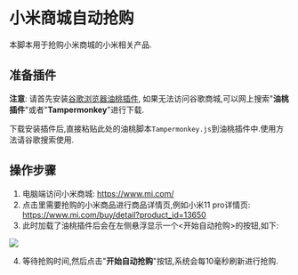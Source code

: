 # 小米商城自动抢购

本脚本用于抢购小米商城的小米相关产品.

## 准备插件

**注意**: 请首先安装[谷歌浏览器油桃插件](https://chrome.google.com/webstore/detail/tampermonkey/dhdgffkkebhmkfjojejmpbldmpobfkfo), 如果无法访问谷歌商城,可以网上搜索"**油桃插件**"或者"**Tampermonkey**"进行下载.

下载安装插件后,直接粘贴此处的油桃脚本`Tampermonkey.js`到油桃插件中.使用方法请谷歌搜索使用.

## 操作步骤

1. 电脑端访问小米商城: <https://www.mi.com/>
2. 点击里需要抢购的小米商品进行商品详情页,例如小米11 pro详情页: <https://www.mi.com/buy/detail?product_id=13650>
3. 此时加载了油桃插件后会在左侧悬浮显示一个<开始自动抢购>的按钮,如下:

![](https://cdn.jsdelivr.net/gh/alterhu2020/CDN/img/blog/20210408213644.png)

4. 等待抢购时间,然后点击"**开始自动抢购**"按钮,系统会每10毫秒刷新进行抢购.
